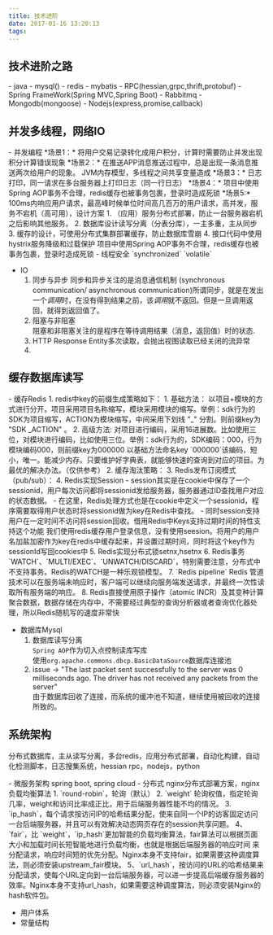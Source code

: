 ```yaml
---
title: 技术进阶
date: 2017-01-16 13:20:13
tags:
---
```

<!--
# 目录
1. [技术栈](#1)
2. [并发多线程，网络IO](#2)
2. [缓存数据库读写](#3)
3. [系统架构](#4)
-->

<h2 id="1">技术进阶之路</h2>  
- java
- mysql()
- redis
- mybatis
- RPC(hessian,grpc,thrift,protobuf)
- Spring FrameWork(Spring MVC,Spring Boot)
- Rabbitmq
- Mongodb(mongoose)
- Nodejs(express,promise,callback)
<!--more-->

<h2 id="2">并发多线程，网络IO</h2>     
- 并发编程     
    *场景1：*  
    将用户交易记录转化成用户积分，计算时需要防止并发出现积分计算错误现象  
    *场景2：*  
    在推送APP消息推送过程中，总是出现一条消息推送两次给用户的现象。  
    JVM内存模型，多线程之间共享变量造成  
    *场景3：*  
    日志打印，同一请求在多台服务器上打印日志（同一行日志）  
    *场景4：*   
    项目中使用Spring AOP事务不合理，redis缓存也被事务包裹，登录时造成死锁  
    *场景5:* 100ms内响应用户请求，最高峰时候单位时间高几百万的用户请求，高并发，服务不宕机（高可用），设计方案
    1. （应用）服务分布式部署，防止一台服务器宕机之后影响其他服务。
    2. 数据库设计读写分离（分表分库），一主多重，主从同步
    3. 缓存的设计，可使用分布式集群部署缓存，防止数据库雪崩
    4. 接口代码中使用hystrix服务降级和过载保护
    项目中使用Spring AOP事务不合理，redis缓存也被事务包裹，登录时造成死锁
- 线程安全   
    `synchronized`
    `volatile`

- IO
  1. 同步与异步
  同步和异步关注的是消息通信机制 (synchronous communication/ asynchronous communication)所谓同步，就是在发出一个*调用*时，在没有得到结果之前，该*调用*就不返回。但是一旦调用返回，就得到返回值了。
  2. 阻塞与非阻塞  
  阻塞和非阻塞关注的是程序在等待调用结果（消息，返回值）时的状态.
  3. HTTP Response Entity多次读取，会抛出视图读取已经关闭的流异常
  4.

<h2 id="3">缓存数据库读写</h2>      
- 缓存Redis   
    1. redis中key的前缀生成策略如下：  
        1. 基础方法：    
        <span>以项目+模块的方式进行分开。项目采用项目名称缩写，模块采用模块的缩写。举例：sdk行为的 SDK为项目缩写，ACTION为模块缩写，中间采用下划线 "_" 分割。则前缀key为 "SDK _ACTION" 。<span>  
        2. 高级方法:    
        <span>对项目进行编码，采用16进展数。比如使用三位，对模块进行编码，比如使用三位。举例：sdk行为的，SDK编码：000，行为模块编码000，则前缀key为000000
    以基础方法命名key</span>    
        `000000`该编码，短小，唯一。能减少内存。只要维护好字典表，就能够快速的查询到对应的项目。为最优的解决办法。（仅供参考）    
    2. 缓存淘汰策略：
    3. Redis发布订阅模式（pub/sub）：
    4. Redis实现Session 
    - session其实是在cookie中保存了一个sessionid，用户每次访问都将sessionid发给服务器，服务器通过ID查找用户对应的状态数据。
    - 在这里，Redis处理方式也是在cookie中定义一个sessionid，程序需要取得用户状态时将sessionid做为key在Redis中查找。
    - 同时session支持用户在一定时间不访问将session回收。借用Redis中Keys支持过期时间的特性支持这个功能
    我们使用redis缓存用户登录信息，没有使用seesion。将用户的用户名加盐加密作为key在redis中缓存起来，并设置过期时间，同时将这个key作为sessionId写回cookies中
    5. Redis实现分布式锁setnx,hsetnx
    6. Redis事务 `WATCH`、`MULTI/EXEC`、`UNWATCH/DISCARD`，特别需要注意，分布式中不支持事务。Redis的WATCH是一种乐观锁模型。  
    7. `Redis pipeline` Redis 管道技术可以在服务端未响应时，客户端可以继续向服务端发送请求，并最终一次性读取所有服务端的响应。
    8. Redis直接使用原子操作（atomic INCR）及其变种计算聚合数据，数据存储在内存中，不需要经过典型的查询分析器或者查询优化器处理，所以Redis随机写的速度非常快

- 数据库Mysql    
    1. 数据库读写分离  
    `Spring AOP`作为切入点控制读库写库   
    使用`org.apache.commons.dbcp.BasicDataSource`数据库连接池
    2. issue -> "The last packet sent successfully to the server was 0 milliseconds ago. The driver has not received any packets from the server"   
    由于数据库回收了连接，而系统的缓冲池不知道，继续使用被回收的连接所致的。

<h2 id="4">系统架构</h2>  
<p>分布式数据库，主从读写分离，多台redis，应用分布式部署，自动化构建，自动化检测脚本，日志搜集系统，hessian rpc，nodejs，python</p>
- 微服务架构
spring boot, spring cloud  
- 分布式
nginx分布式部署方案，nginx负载均衡算法
    1. `round-robin`，轮询（默认）
    2. `weight` 轮询权值，指定轮询几率，weight和访问比率成正比，用于后端服务器性能不均的情况。
    3. `ip_hash`，每个请求按访问IP的哈希结果分配，使来自同一个IP的访客固定访问一台后端服务器，并且可以有效解决动态网页存在的session共享问题。
    4、`fair`，比 `weight`，`ip_hash`更加智能的负载均衡算法，fair算法可以根据页面大小和加载时间长短智能地进行负载均衡，也就是根据后端服务器的响应时间 来分配请求，响应时间短的优先分配。Nginx本身不支持fair，如果需要这种调度算法，则必须安装upstream_fair模块。
    5、`url_hash`，按访问的URL的哈希结果来分配请求，使每个URL定向到一台后端服务器，可以进一步提高后端缓存服务器的效率。Nginx本身不支持url_hash，如果需要这种调度算法，则必须安装Nginx的hash软件包。

- 用户体系
- 常量结构
